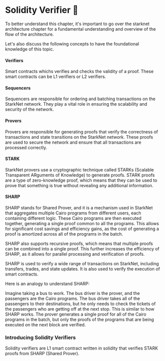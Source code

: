 # Solidity Verifier 🚧

To better understand this chapter, it's important to go over the starknet architecture chapter for a fundamental understanding and overview of the flow of the architecture. 

Let's also discuss the following concepts to have the foundational knowledge of this topic.

#### Verifiers 
Smart contracts whichs verifies and checks the validity of a proof. These smart contracts can be L1 verifiers or L2 verifiers.

#### Sequencers 
Sequencers are responsible for ordering and batching transactions on the StarkNet network. They play a vital role in ensuring the scalability and security of the network.


#### Provers 
Provers are responsible for generating proofs that verify the correctness of transactions and state transitions on the StarkNet network. These proofs are used to secure the network and ensure that all transactions are processed correctly. 

#### STARK 
StarkNet provers use a cryptographic technique called STARKs (Scalable Transparent ARguments of Knowledge) to generate proofs. STARK proofs are a type of zero-knowledge proof, which means that they can be used to prove that something is true without revealing any additional information.

#### SHARP 

SHARP stands for Shared Prover, and it is a mechanism used in StarkNet that aggregates multiple Cairo programs from different users, each containing different logic. These Cairo programs are then executed together, generating a single proof common to all the programs. This allows for significant cost savings and efficiency gains, as the cost of generating a proof is amortized across all of the programs in the batch.

SHARP also supports recursive proofs, which means that multiple proofs can be combined into a single proof. This further increases the efficiency of SHARP, as it allows for parallel processing and verification of proofs.

SHARP is used to verify a wide range of transactions on StarkNet, including transfers, trades, and state updates. It is also used to verify the execution of smart contracts.

Here is an analogy to understand SHARP:

Imagine taking a bus to work. The bus driver is the prover, and the passengers are the Cairo programs. The bus driver takes all of the passengers to their destinations, but he only needs to check the tickets of the passengers who are getting off at the next stop. This is similar to how SHARP works. The prover generates a single proof for all of the Cairo programs in the batch, but only the proofs of the programs that are being executed on the next block are verified.


### Introducing Solidity Verifiers
Solidity verifiers are L1 smart contract written in solidity that verifies STARK proofs from SHARP (Shared Prover).